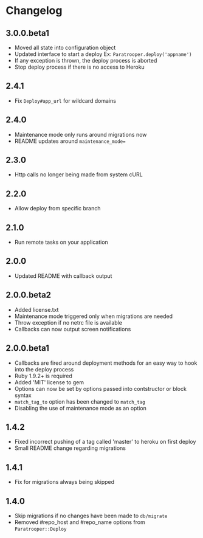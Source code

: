 # Changelog

## 3.0.0.beta1

- Moved all state into configuration object
- Updated interface to start a deploy Ex: `Paratrooper.deploy('appname')`
- If any exception is thrown, the deploy process is aborted
- Stop deploy process if there is no access to Heroku

## 2.4.1

- Fix `Deploy#app_url` for wildcard domains

## 2.4.0

- Maintenance mode only runs around migrations now
- README updates around `maintenance_mode=`

## 2.3.0

- Http calls no longer being made from system cURL

## 2.2.0

- Allow deploy from specific branch

## 2.1.0

- Run remote tasks on your application

## 2.0.0

- Updated README with callback output

## 2.0.0.beta2

- Added license.txt
- Maintenance mode triggered only when migrations are needed
- Throw exception if no netrc file is available
- Callbacks can now output screen notifications

## 2.0.0.beta1

- Callbacks are fired around deployment methods for an easy way to hook into
  the deploy process
- Ruby 1.9.2+ is required
- Added 'MIT' license to gem
- Options can now be set by options passed into contstructor or block syntax
- `match_tag_to` option has been changed to `match_tag`
- Disabling the use of maintenance mode as an option

## 1.4.2

- Fixed incorrect pushing of a tag called 'master' to heroku on first deploy
- Small README change regarding migrations

## 1.4.1

- Fix for migrations always being skipped

## 1.4.0

- Skip migrations if no changes have been made to `db/migrate`
- Removed #repo_host and #repo_name options from `Paratrooper::Deploy`
